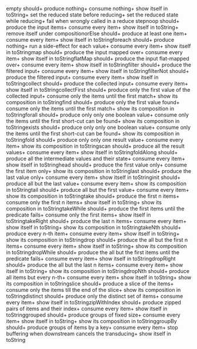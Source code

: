 empty should+ produce nothing+ consume nothing+ show itself in toString+ set the reduced state before reducing+ set the reduced state while reducing+ fail when wrongly called in a reduce stepnoop should+ produce the input items+ consume every item+ show itself in toString+ remove itself under compositionorElse should+ produce at least one item+ consume every item+ show itself in toStringforeach should+ produce nothing+ run a side-effect for each value+ consume every item+ show itself in toStringmap should+ produce the input mapped over+ consume every item+ show itself in toStringflatMap should+ produce the input flat-mapped over+ consume every item+ show itself in toStringfilter should+ produce the filtered input+ consume every item+ show itself in toStringfilterNot should+ produce the filtered input+ consume every item+ show itself in toStringcollect should+ produce the collected input+ consume every item+ show itself in toStringcollectFirst should+ produce only the first value of the collected input+ consume only the items until the first match+ show its composition in toStringfind should+ produce only the first value found+ consume only the items until the first match+ show its composition in toStringforall should+ produce only only one boolean value+ consume only the items until the first short-cut can be found+ show its composition in toStringexists should+ produce only only one boolean value+ consume only the items until the first short-cut can be found+ show its composition in toStringfold should+ produce only only one result value+ consume every item+ show its composition in toStringscan should+ produce all the result values+ consume every item+ show itself in toStringfoldAlong should+ produce all the intermediate values and their state+ consume every item+ show itself in toStringhead should+ produce the first value only+ consume the first item only+ show its composition in toStringlast should+ produce the last value only+ consume every item+ show itself in toStringinit should+ produce all but the last value+ consume every item+ show its composition in toStringtail should+ produce all but the first value+ consume every item+ show its composition in toStringtake should+ produce the first n items+ consume only the first n items+ show itself in toString+ show its composition in toStringtakeWhile should+ produce the first items until the predicate fails+ consume only the first items+ show itself in toStringtakeRight should+ produce the last n items+ consume every item+ show itself in toString+ show its composition in toStringtakeNth should+ produce every n-th item+ consume every item+ show itself in toString+ show its composition in toStringdrop should+ produce the all but the first n items+ consume every item+ show itself in toString+ show its composition in toStringdropWhile should+ produce the all but the first items until the predicate fails+ consume every item+ show itself in toStringdropRight should+ produce the all but the last n items+ consume every item+ show itself in toString+ show its composition in toStringdropNth should+ produce all items but every n-th+ consume every item+ show itself in toString+ show its composition in toStringslice should+ produce a slice of the items+ consume only the items till the end of the slice+ show its composition in toStringdistinct should+ produce only the distinct set of items+ consume every item+ show itself in toStringzipWithIndex should+ produce zipped pairs of items and their index+ consume every item+ show itself in toStringgrouped should+ produce groups of fixed size+ consume every item+ show itself in toString+ show its composition in toStringgroupBy should+ produce groups of items by a key+ consume every item+ stop buffering when downstream cancels the transducing+ show itself in toString